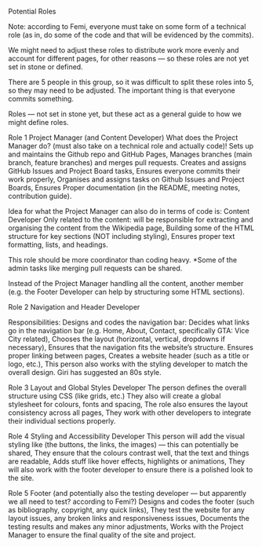 Potential Roles

Note: according to Femi, everyone must take on some form of a technical role (as in, do some of the code and that will be evidenced by the commits). 

We might need to adjust these roles to distribute work more evenly and account for different pages, for other reasons — so these roles are not yet set in stone or defined. 

There are 5 people in this group, so it was difficult to split these roles into 5, so they may need to be adjusted. The important thing is that everyone commits something. 

Roles — not set in stone yet, but these act as a general guide to how we might define roles. 

Role 1
Project Manager (and Content Developer)
What does the Project Manager do? (must also take on a technical role and actually code)!
Sets up and maintains the Github repo and GitHub Pages, 
Manages branches (main branch, feature branches) and merges pull requests. 
Creates and assigns GitHub Issues and Project Board tasks, 
Ensures everyone commits their work properly, 
Organises and assigns tasks on Github Issues and Project Boards, 
Ensures Proper documentation (in the README, meeting notes, contribution guide). 

Idea for what the Project Manager can also do in terms of code is: 
Content Developer
Only related to the content: will be responsible for extracting and organising the content from the Wikipedia page, 
Building some of the HTML structure for key sections (NOT including styling), 
Ensures proper text formatting, lists, and headings. 

This role should be more coordinator than coding heavy. 
*Some of the admin tasks like merging pull requests can be shared. 



Instead of the Project Manager handling all the content, another member (e.g. the Footer Developer can help by structuring some HTML sections). 

Role 2
Navigation and Header Developer

Responsibilities:
Designs and codes the navigation bar:
Decides what links go in the navigation bar (e.g. Home, About, Contact, specifically GTA: Vice City related), 
Chooses the layout (horizontal, vertical, dropdowns if necessary), 
Ensures that the navigation fits the website’s structure. 
Ensures proper linking between pages, 
Creates a website header (such as a title or logo, etc.), 
This person also works with the styling developer to match the overall design. 
Giri has suggested an 80s style. 



Role 3
Layout and Global Styles Developer
The person defines the overall structure using CSS (like grids, etc.)
They also will create a global stylesheet for colours, fonts and spacing, 
The role also ensures the layout consistency across all pages, 
They work with other developers to integrate their individual sections properly. 



Role 4
Styling and Accessibility Developer
This person will add the visual styling like (the buttons, the links, the images) — this can potentially be shared, 
They ensure that the colours contrast well, that the text and things are readable, 
Adds stuff like hover effects, highlights or animations, 
They will also work with the footer developer to ensure there is a polished look to the site. 



Role 5
Footer (and potentially also the testing developer — but apparently we all need to test? according to Femi?)
Designs and codes the footer (such as bibliography, copyright, any quick links), 
They test the website for any layout issues, any broken links and responsiveness issues, 
Documents the testing results and makes any minor adjustments, 
Works with the Project Manager to ensure the final quality of the site and project. 

